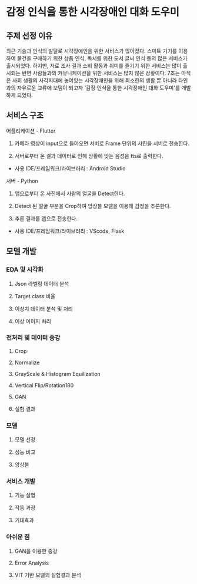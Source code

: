 # 감정 인식을 통한 시각장애인 대화 도우미
## 주제 선정 이유

최근 기술과 인식의 발달로 시각장애인을 위한 서비스가 많아졌다. 스마트 기기를 이용하여 물건을 구매하기 위한 상품 인식, 독서를 위한 도서 글씨 인식 등의 많은 서비스가 출시되었다. 하지만, 자료 조사 결과 소비 활동과 취미를 즐기기 위한 서비스는 많이 출시되는 반면 사람들과의 커뮤니케이션을 위한 서비스는 많지 않은 상황이다. 7조는 아직은 사회 생활의 사각지대에 놓여있는 시각장애인을 위해 최소한의 생활 뿐 아니라 타인과의 자유로운 교류에 보탬이 되고자 '감정 인식을 통한 시각장애인 대화 도우미'를 개발하게 되었다.

## 서비스 구조
어플리케이션 - Flutter

1. 카메라 영상이 input으로 들어오면 서버로 Frame 단위의 사진을 서버로 전송한다.

2. 서버로부터 온 결과 데이터로 인해 상황에 맞는 음성음 tts로 출력한다.

- 사용 IDE/프레임워크/라이브러리 : Android Studio

서버 - Python

1. 앱으로부터 온 사진에서 사람의 얼굴을 Detect한다.

2. Detect 된 얼굴 부분을 Crop하여 앙상블 모델을 이용해 감정을 추론한다.

3. 추론 결과를 앱으로 전송한다.

- 사용 IDE/프레임워크/라이브러리 : VScode, Flask


## 모델 개발
### EDA 및 시각화
1. Json 라벨링 데이터 분석

2. Target class 비율

3. 이상치 데이터 분석 및 처리

4. 이상 이미지 처리

### 전처리 및 데이터 증강
1. Crop

2. Normalize

3. GrayScale & Histogram Equilization

4. Vertical Flip/Rotation180

5. GAN

6. 실험 결과

### 모델
1. 모델 선정

2. 성능 비교

3. 앙상블

### 서비스 개발
1. 기능 설명

2. 작동 과정

3. 기대효과

### 아쉬운 점
1. GAN을 이용한 증강

2. Error Analysis

3. VIT 기반 모델의 실험결과 분석



